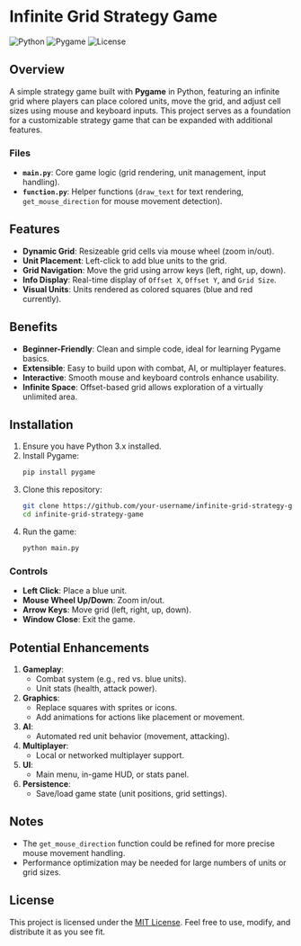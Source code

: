 
# Infinite Grid Strategy Game

![Python](https://img.shields.io/badge/Python-3.x-blue.svg)
![Pygame](https://img.shields.io/badge/Pygame-2.x-orange.svg)
![License](https://img.shields.io/badge/License-MIT-green.svg)

## Overview
A simple strategy game built with **Pygame** in Python, featuring an infinite grid where players can place colored units, move the grid, and adjust cell sizes using mouse and keyboard inputs. This project serves as a foundation for a customizable strategy game that can be expanded with additional features.

### Files
- **`main.py`**: Core game logic (grid rendering, unit management, input handling).
- **`function.py`**: Helper functions (`draw_text` for text rendering, `get_mouse_direction` for mouse movement detection).

## Features
- **Dynamic Grid**: Resizeable grid cells via mouse wheel (zoom in/out).
- **Unit Placement**: Left-click to add blue units to the grid.
- **Grid Navigation**: Move the grid using arrow keys (left, right, up, down).
- **Info Display**: Real-time display of `Offset X`, `Offset Y`, and `Grid Size`.
- **Visual Units**: Units rendered as colored squares (blue and red currently).

## Benefits
- **Beginner-Friendly**: Clean and simple code, ideal for learning Pygame basics.
- **Extensible**: Easy to build upon with combat, AI, or multiplayer features.
- **Interactive**: Smooth mouse and keyboard controls enhance usability.
- **Infinite Space**: Offset-based grid allows exploration of a virtually unlimited area.

## Installation
1. Ensure you have Python 3.x installed.
2. Install Pygame:
   ```bash
   pip install pygame
   ```
3. Clone this repository:
   ```bash
   git clone https://github.com/your-username/infinite-grid-strategy-game.git
   cd infinite-grid-strategy-game
   ```
4. Run the game:
   ```bash
   python main.py
   ```

### Controls
- **Left Click**: Place a blue unit.
- **Mouse Wheel Up/Down**: Zoom in/out.
- **Arrow Keys**: Move grid (left, right, up, down).
- **Window Close**: Exit the game.


## Potential Enhancements
1. **Gameplay**:
   - Combat system (e.g., red vs. blue units).
   - Unit stats (health, attack power).
2. **Graphics**:
   - Replace squares with sprites or icons.
   - Add animations for actions like placement or movement.
3. **AI**:
   - Automated red unit behavior (movement, attacking).
4. **Multiplayer**:
   - Local or networked multiplayer support.
5. **UI**:
   - Main menu, in-game HUD, or stats panel.
6. **Persistence**:
   - Save/load game state (unit positions, grid settings).


## Notes
- The `get_mouse_direction` function could be refined for more precise mouse movement handling.
- Performance optimization may be needed for large numbers of units or grid sizes.

## License
This project is licensed under the [MIT License](LICENSE). Feel free to use, modify, and distribute it as you see fit.


